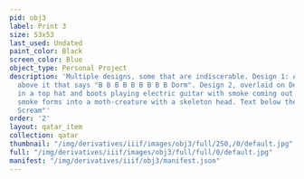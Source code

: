 ```yaml
---
pid: obj3
label: Print 3
size: 53x53
last_used: Undated
paint_color: Black
screen_color: Blue
object_type: Personal Project
description: 'Multiple designs, some that are indiscerable. Design 1: A bee with text
  above it that says "B B B B B B B B B Dorm". Design 2, overlaid on Design 1: a man
  in a top hat and boots playing electric guitar with smoke coming out of it. The
  smoke forms into a moth-creature with a skeleton head. Text below the man says "Butterfly
  Scream"'
order: '2'
layout: qatar_item
collection: qatar
thumbnail: "/img/derivatives/iiif/images/obj3/full/250,/0/default.jpg"
full: "/img/derivatives/iiif/images/obj3/full/full/0/default.jpg"
manifest: "/img/derivatives/iiif/obj3/manifest.json"
---
```

